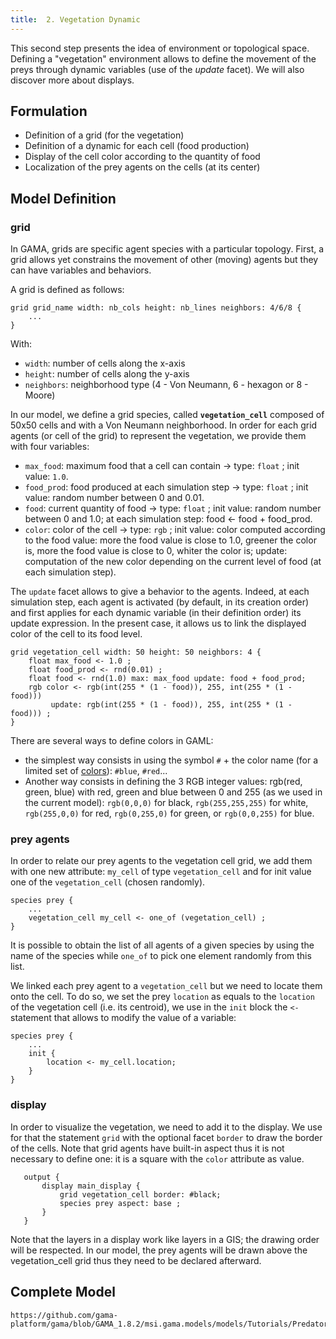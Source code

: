 ```yaml
---
title:  2. Vegetation Dynamic
---
```



This second step presents the idea of environment or topological space. Defining a "vegetation" environment allows to define the movement of the preys through dynamic variables (use of the _update_ facet). We will also discover more about displays.


## Formulation

* Definition of a grid (for the vegetation)
* Definition of a dynamic for each cell (food production)
* Display of the cell color according to the quantity of food
* Localization of the prey agents on the cells (at its center)


## Model Definition

### grid

In GAMA, grids are specific agent species with a particular topology. First, a grid allows yet constrains the movement of other (moving) agents but they can have variables and behaviors.

A grid is defined as follows:
```
grid grid_name width: nb_cols height: nb_lines neighbors: 4/6/8 {
    ...
}
```

With:

* `width`: number of cells along the x-axis
* `height`: number of cells along the y-axis
* `neighbors`: neighborhood type (4 - Von Neumann, 6 - hexagon or 8 - Moore)

In our model, we define a grid species, called **`vegetation_cell`** composed of 50x50 cells and with a Von Neumann neighborhood.
In order for each grid agents (or cell of the grid) to represent the vegetation, we provide them with four variables:

* `max_food`: maximum food that a cell can contain -> type: `float` ; init value: `1.0`.
* `food_prod`: food produced at each simulation step -> type: `float` ; init value: random number between 0 and 0.01.
* `food`: current quantity of food -> type: `float` ; init value: random number between 0 and 1.0; at each simulation step: food &lt;- food + food_prod.
* `color`: color of the cell -> type: `rgb` ; init value: color computed according to the food value: more the food value is close to 1.0, greener the color is, more the food value is close to 0,  whiter the color is; update: computation of the new color depending on the current level of food (at each simulation step).

The `update` facet allows to give a behavior to the agents. Indeed, at each simulation step, each agent is activated (by default, in its creation order) and first applies for each dynamic variable (in their definition order) its update expression. In the present case, it allows us to link the displayed color of the cell to its food level.
```
grid vegetation_cell width: 50 height: 50 neighbors: 4 {
    float max_food <- 1.0 ;
    float food_prod <- rnd(0.01) ;
    float food <- rnd(1.0) max: max_food update: food + food_prod;
    rgb color <- rgb(int(255 * (1 - food)), 255, int(255 * (1 - food))) 
         update: rgb(int(255 * (1 - food)), 255, int(255 * (1 - food))) ;
}
```

There are several ways to define colors in GAML:

* the simplest way consists in using the symbol `#` + the color name (for a limited set of  [colors](Index#Constants_and_colors)): `#blue`, `#red`...
* Another way consists in defining the 3 RGB integer values: rgb(red, green, blue) with red, green and blue between 0 and 255 (as we used in the current model): `rgb(0,0,0)`  for black, `rgb(255,255,255)` for white, `rgb(255,0,0)` for red, `rgb(0,255,0)` for green, or  `rgb(0,0,255)` for blue.



### prey agents
In order to relate our prey agents to the vegetation cell grid, we add them with one new attribute: `my_cell` of type `vegetation_cell` and for init value one of the `vegetation_cell` (chosen randomly).

```
species prey {
    ...
    vegetation_cell my_cell <- one_of (vegetation_cell) ;
} 
```

It is possible to obtain the list of all agents of a given species by using the name of the species while `one_of` to pick one element randomly from this list.

We linked each prey agent to a `vegetation_cell` but we need to locate them onto the cell. To do so, we set the prey `location` as equals to the `location` of the vegetation cell (i.e. its centroid), we use in the `init` block the `<-` statement that allows to modify the value of a variable:
```
species prey {
    ...
    init {
        location <- my_cell.location;
    }
}
```

### display
In order to visualize the vegetation, we need to add it to the display. We use for that the statement `grid` with the optional facet `border` to draw the border of the cells. Note that grid agents have built-in aspect thus it is not necessary to define one: it is a square with the `color` attribute as value.
```
   output {
       display main_display {
           grid vegetation_cell border: #black;
           species prey aspect: base ;
       }
   }
```

Note that the layers in a display work like layers in a GIS; the drawing order will be respected. In our model, the prey agents will be drawn above the vegetation\_cell grid thus they need to be declared afterward.




## Complete Model

```gaml reference
https://github.com/gama-platform/gama/blob/GAMA_1.8.2/msi.gama.models/models/Tutorials/Predator%20Prey/models/Model%2002.gaml
```